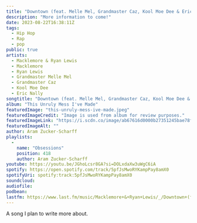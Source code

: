 ```yaml
---
title: "Downtown (feat. Melle Mel, Grandmaster Caz, Kool Moe Dee & Eric Nally) by Macklemore & Ryan Lewis, Macklemore, Ryan Lewis, Grandmaster Melle Mel, Grandmaster Caz, Kool Moe Dee and Eric Nally"
description: "More information to come!"
date: 2023-08-22T16:38:11Z
tags:
  - Hip Hop
  - Rap
  - pop
public: true
artists:
  - Macklemore & Ryan Lewis
  - Macklemore
  - Ryan Lewis
  - Grandmaster Melle Mel
  - Grandmaster Caz
  - Kool Moe Dee
  - Eric Nally
songtitle: "Downtown (feat. Melle Mel, Grandmaster Caz, Kool Moe Dee & Eric Nally)"
album: "This Unruly Mess I've Made"
featuredImage: "this-unruly-mess-ive-made.jpeg"
featuredImageCredit: "Image is used from album for review purposes."
featuredImageLink: "https://i.scdn.co/image/ab67616d0000b27351245bae78fd3afa47e90453"
featuredImageAlt: ""
author: Aram Zucker-Scharff
playlists:
  -
    name: "Obsessions"
    position: 418
    author: Aram Zucker-Scharff
youtube: https://youtu.be/JGhoLcsr8GA?si=DOLxdaXw3uWgC6iA
spotify: https://open.spotify.com/track/5pfJsMwoRYKampPay8amX0
spotifyUri: spotify:track:5pfJsMwoRYKampPay8amX0
soundcloud:
audiofile:
podbean:
lastfm: https://www.last.fm/music/Macklemore+&+Ryan+Lewis/_/Downtown+(feat.+Melle+Mel,+Grandmaster+Caz,+Kool+Moe+Dee+&+Eric+Nally)
---
```


A song I plan to write more about.
		